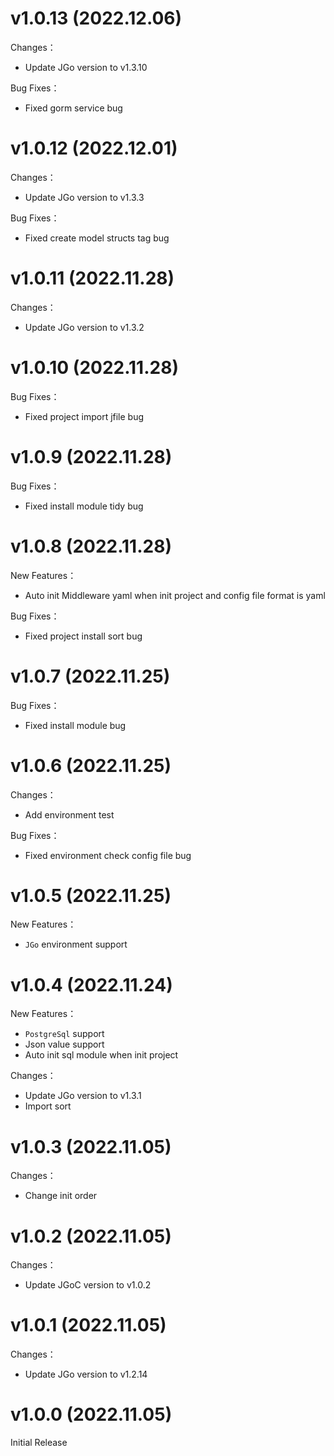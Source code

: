 # v1.0.13 (2022.12.06)
Changes：
* Update JGo version to v1.3.10

Bug Fixes：
* Fixed gorm service bug

# v1.0.12 (2022.12.01)
Changes：
* Update JGo version to v1.3.3

Bug Fixes：
* Fixed create model structs tag bug

# v1.0.11 (2022.11.28)
Changes：
* Update JGo version to v1.3.2

# v1.0.10 (2022.11.28)
Bug Fixes：
* Fixed project import jfile bug

# v1.0.9 (2022.11.28)
Bug Fixes：
* Fixed install module tidy bug

# v1.0.8 (2022.11.28)
New Features：
* Auto init Middleware yaml when init project and config file format is yaml

Bug Fixes：
* Fixed project install sort bug

# v1.0.7 (2022.11.25)
Bug Fixes：
* Fixed install module bug

# v1.0.6 (2022.11.25)
Changes：
* Add environment test

Bug Fixes：
* Fixed environment check config file bug

# v1.0.5 (2022.11.25)
New Features：
* `JGo` environment support

# v1.0.4 (2022.11.24)
New Features：
* `PostgreSql` support
* Json value support
* Auto init sql module when init project

Changes：
* Update JGo version to v1.3.1
* Import sort

# v1.0.3 (2022.11.05)
Changes：
* Change init order

# v1.0.2 (2022.11.05)
Changes：
* Update JGoC version to v1.0.2

# v1.0.1 (2022.11.05)
Changes：
* Update JGo version to v1.2.14

# v1.0.0 (2022.11.05)
Initial Release